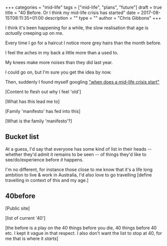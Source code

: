 +++
categories = "mid-life"
tags = ["mid-life", "plans", "future"]
draft = true
title = "40 Before. Or I think my mid-life crisis has started"
date = 2017-08-15T08:11:35+01:00
description = ""
type = ""
author = "Chris Gibbons"
+++

I think it's been happening for a while, the slow realisation that age is _actually_ creeping up on me.

Every time I go for a haircut I notice more grey hairs than the month before.

I feel the aches in my back a little more than a used to.

My knees make more noises than they did last year.

I could go on, but I'm sure you get the idea by now.

Then, suddenly I found myself googling ["when does a mid-life crisis start"](http://...)

[Content to flesh out why I feel 'old']

[What has this lead me to]

[Family 'manifesto' has fed into this]

[What is the family 'manifesto'?]

## Bucket list
At a guess, I'd say that everyone has some kind of list in their heads -- whether they'd admit it remains to be seen -- of things they'd like to see/do/experience before *_it_* happens.

I'm no different, for instance those close to me know that it's a life long ambition to live & work in Australia, I'd also love to go travelling [define travelling in context of this and my age.]

## 40before
[Public site]

[list of current '40']

[the before is a play on the 40 things before you die, 40 things before 40 etc. I kept it vague in that respect. I also don't want the list to stop at 40, for me that is where it _starts_]

